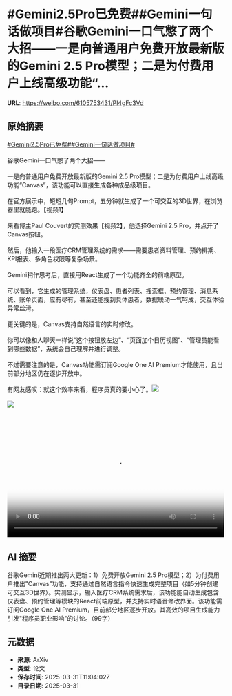 # #Gemini2.5Pro已免费##Gemini一句话做项目#谷歌Gemini一口气憋了两个大招——一是向普通用户免费开放最新版的Gemini 2.5 Pro模型；二是为付费用户上线高级功能“...

**URL**: https://weibo.com/6105753431/Pl4gFc3Vd

## 原始摘要

<a href="https://m.weibo.cn/search?containerid=231522type%3D1%26t%3D10%26q%3D%23Gemini2.5Pro%E5%B7%B2%E5%85%8D%E8%B4%B9%23&amp;extparam=%23Gemini2.5Pro%E5%B7%B2%E5%85%8D%E8%B4%B9%23" data-hide=""><span class="surl-text">#Gemini2.5Pro已免费#</span></a><a href="https://m.weibo.cn/search?containerid=231522type%3D1%26t%3D10%26q%3D%23Gemini%E4%B8%80%E5%8F%A5%E8%AF%9D%E5%81%9A%E9%A1%B9%E7%9B%AE%23&amp;extparam=%23Gemini%E4%B8%80%E5%8F%A5%E8%AF%9D%E5%81%9A%E9%A1%B9%E7%9B%AE%23" data-hide=""><span class="surl-text">#Gemini一句话做项目#</span></a><br><br>谷歌Gemini一口气憋了两个大招——<br><br>一是向普通用户免费开放最新版的Gemini 2.5 Pro模型；二是为付费用户上线高级功能“Canvas”，该功能可以直接生成各种成品级项目。<br><br>在官方展示中，短短几句Prompt，五分钟就生成了一个可交互的3D世界，在浏览器里就能跑。【视频1】<br><br>来看博主Paul Couvert的实测效果【视频2】，他选择Gemini 2.5 Pro，并点开了Canvas按钮。<br><br>然后，他输入一段医疗CRM管理系统的需求——需要患者资料管理、预约排期、KPI报表、多角色权限等复杂场景。<br><br>Gemini稍作思考后，直接用React生成了一个功能齐全的前端原型。<br><br>可以看到，它生成的管理系统，仪表盘、患者列表、搜索框、预约管理、消息系统、账单页面，应有尽有，甚至还能搜到具体患者，数据联动一气呵成，交互体验异常丝滑。<br><br>更关键的是，Canvas支持自然语言的实时修改。<br><br>你可以像和人聊天一样说“这个按钮放左边”、“页面加个日历视图”、“管理员能看到哪些数据”，系统会自己理解并进行调整。<br><br>不过需要注意的是，Canvas功能需订阅Google One AI Premium才能使用，且当前部分地区仍在逐步开放中。<br><br>有网友感叹：就这个效率来看，程序员真的要小心了。<img style="" src="https://tvax2.sinaimg.cn/large/006Fd7o3ly1hzzyw9p07wj30y80k0aam.jpg" referrerpolicy="no-referrer"><br><br><img style="" src="https://tvax4.sinaimg.cn/large/006Fd7o3ly1hzzywc5a6gj31c00u0aan.jpg" referrerpolicy="no-referrer"><br><br><br clear="both"><div style="clear: both"></div><video controls="controls" poster="https://tvax4.sinaimg.cn/orj480/006Fd7o3ly1hzzywa6h5oj30y80k0aam.jpg" style="width: 100%"><source src="https://f.video.weibocdn.com/o0/SZuvjTqTlx08n6jGXeuY010412002tbp0E010.mp4?label=mp4_720p&amp;template=1232x720.25.0&amp;ori=0&amp;ps=1CwnkDw1GXwCQx&amp;Expires=1743422574&amp;ssig=1UuWS9lxhz&amp;KID=unistore,video"><source src="https://f.video.weibocdn.com/o0/1UpEZyg4lx08n6jGIjeo010412001lR20E010.mp4?label=mp4_hd&amp;template=820x480.25.0&amp;ori=0&amp;ps=1CwnkDw1GXwCQx&amp;Expires=1743422574&amp;ssig=gl4JVTua8T&amp;KID=unistore,video"><source src="https://f.video.weibocdn.com/o0/G6nDDaBvlx08n6jGJt20010412000XJz0E010.mp4?label=mp4_ld&amp;template=616x360.25.0&amp;ori=0&amp;ps=1CwnkDw1GXwCQx&amp;Expires=1743422574&amp;ssig=s983Ci%2Fhj7&amp;KID=unistore,video"><p>视频无法显示，请前往<a href="https://video.weibo.com/show?fid=1034%3A5150212751032331" target="_blank" rel="noopener noreferrer">微博视频</a>观看。</p></video>

## AI 摘要

谷歌Gemini近期推出两大更新：1）免费开放Gemini 2.5 Pro模型；2）为付费用户推出"Canvas"功能，支持通过自然语言指令快速生成完整项目（如5分钟创建可交互3D世界）。实测显示，输入医疗CRM系统需求后，该功能能自动生成包含仪表盘、预约管理等模块的React前端原型，并支持实时语音修改界面。该功能需订阅Google One AI Premium，目前部分地区逐步开放。其高效的项目生成能力引发"程序员职业影响"的讨论。（99字）

## 元数据

- **来源**: ArXiv
- **类型**: 论文
- **保存时间**: 2025-03-31T11:04:02Z
- **目录日期**: 2025-03-31
